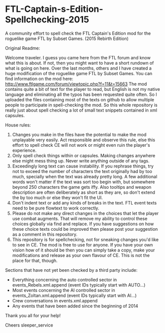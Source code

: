 FTL-Captain-s-Edition-Spellchecking-2015
========================================
A community effort to spell check the FTL Captain's Edition mod for the roguelike game FTL by Subset Games.
(2015 Rebirth Edition)

Original Readme:

Welcome traveler. I guess you came here from the FTL forum and know what this is about. If not, then you might want to have a short rundown of what is going on here. Over the last months, others and I have created a huge modification of the roguelike game FTL by Subset Games. You can find information on the mod here: http://www.ftlgame.com/forum/viewtopic.php?f=11&t=15663 The mod contains quite a bit of text for the player to read, but English is not my native language and eliminating all the typos has been requested quite often. So I uploaded the files containing most of the texts on github to allow multiple people to participate in spell-checking the mod. So this whole repository is really just about spell checking a lot of small text snippets contained in xml capsules.

House rules:

1. Changes you make in the files have the potential to make the mod unplayable very easily. Act responsible and observe this rule, else this effort to spell check CE will not work or might even ruin the player's experience.
2. Only spell check things within <text> or <tooltip> capsules. Making changes anywhere else might mess thing up. Never write anything outside of any tags.
3. Exceedingly long text can cause instability. If you rephrase things, try not to exceed the number of characters the text originally had by too much, specially when the text was already pretty long. A few additional words won't matter if the text was sort too begin with, but somewhere beyond 250 characters the game gets iffy. Also tooltips and weapon description are often deliberately as short as they are, so don't extend the by too much or else they won't fit the UI.
4. Don't indent text or add any kinds of breaks in the text. FTL event texts need to be pure flowtext to work correctly.
5. Please do not make any direct changes in the choices that let the player use combat augments. That will remove my ability to control these choices globally via find and replace. If you have suggestions on how these choice texts could be improved then please post your suggestion as a comment in this repository.
6. This repository is for spellchecking, not for sneaking changes you'd like to see in CE. The mod is free to use for anyone. If you have your own vision how of it should be then you can simply take a copy, make your modifications and release as your own flavour of CE. This is not the place for that, though.

Sections that have not yet been checked by a third party include:
- Everything concerning the auto controlled sector in events_Rebels.xml.append (event IDs typically start with AUTO...)
- Most events concerning the AI controlled sector in events_Zoltan.xml.append (event IDs typically start with AI...)
- Crew conversations in events.xml.append
- Any events that have been added since the beginning of 2014

Thank you all for your help!

Cheers
sleeper_service
